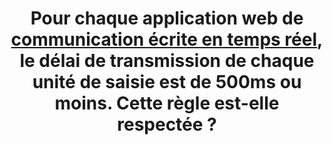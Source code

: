 ---
title: Pour chaque application web de [communication écrite en temps réel](#communication-ecrite-en-temps-reel), le délai de transmission de chaque unité de saisie est de 500ms ou moins. Cette règle est-elle respectée ?
---